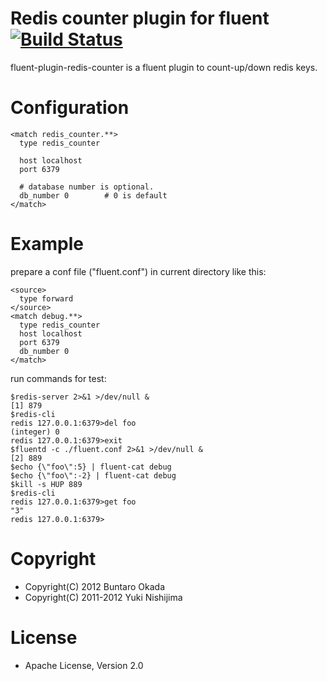 # Redis counter plugin for fluent [![Build Status](https://secure.travis-ci.org/kbinani/fluent-plugin-redis-counter.png)](http://travis-ci.org/kbinani/fluent-plugin-redis-counter)

fluent-plugin-redis-counter is a fluent plugin to count-up/down redis keys.

# Configuration

    <match redis_counter.**>
      type redis_counter

      host localhost
      port 6379

      # database number is optional.
      db_number 0        # 0 is default
    </match>

# Example

prepare a conf file ("fluent.conf") in current directory like this:

    <source>
      type forward
    </source>
    <match debug.**>
      type redis_counter
      host localhost
      port 6379
      db_number 0
    </match>

run commands for test:

    $redis-server 2>&1 >/dev/null &
    [1] 879
    $redis-cli
    redis 127.0.0.1:6379>del foo
    (integer) 0
    redis 127.0.0.1:6379>exit
    $fluentd -c ./fluent.conf 2>&1 >/dev/null &
    [2] 889
    $echo {\"foo\":5} | fluent-cat debug
    $echo {\"foo\":-2} | fluent-cat debug
    $kill -s HUP 889
    $redis-cli
    redis 127.0.0.1:6379>get foo
    "3"
    redis 127.0.0.1:6379>

# Copyright
- Copyright(C) 2012 Buntaro Okada
- Copyright(C) 2011-2012 Yuki Nishijima

# License
- Apache License, Version 2.0
